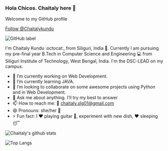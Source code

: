 ### Hola Chicos. Chaitaly here 👋
Welcome to my GitHub profile 

<html>
  </head>
    <!-- Place this tag where you want the button to render. -->
    <a class="github-button" href="https://github.com/Chaitalykundu" data-color-scheme="no-preference: dark; light: light; dark: light;" data-size="large" data-show-count="true" aria-label="Follow @Chaitalykundu on GitHub">Follow @Chaitalykundu</a>
  </head>  
  <body>
    <!-- Place this tag in your head or just before your close body tag. -->
    <script async defer src="https://buttons.github.io/buttons.js"></script>
  <body>
</html>

![GitHub label](https://img.shields.io/static/v1?label=C&message=Intermediate&color=<green>)

I'm Chaitaly Kundu :octocat:, from Siliguri, India :city_sunset:. Currently I am pursuing my pre-final year B.Tech in Computer Science and Engineering :computer: from Siliguri Institute of Technology, West Bengal, India. I'm the DSC-LEAD on my campus.



- 🔭 I’m currently working on Web Development. 
- 🌱 I’m currently learning JAVA.
- 👯 I’m looking to collaborate on some awesome projects using Python and in Web Development.
- 💬 Ask me about anything. I'll try my best to answer
- 📫 How to reach me: :e-mail: chaitaly.slg01@gmail.com
- 😄 Pronouns: she/her :girl:
- ⚡ Fun fact: I :heart: playing guitar :guitar:, experiment with new dish, :heart: sleeping :sleeping:




![Chaitaly's github stats](https://github-readme-stats.vercel.app/api?username=Chaitalykundu&show_icons=true&theme=tokyonight)

![Top Langs](https://github-readme-stats.vercel.app/api/top-langs/?username=Chaitalykundu&layout=compact&theme=tokyonight)
